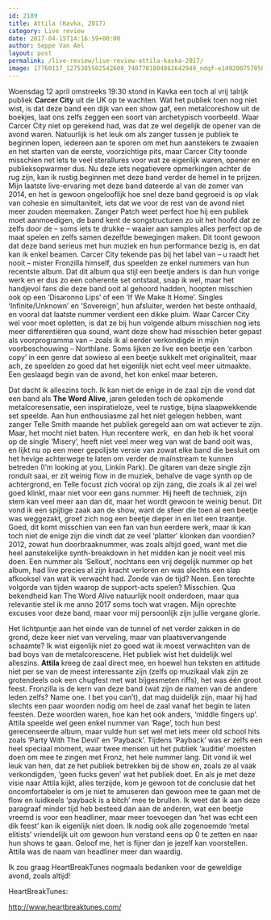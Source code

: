 ```yaml
---
id: 2189
title: Attila (Kavka, 2017)
category: Live review
date: 2017-04-15T14:16:59+00:00
author: Seppe Van Ael
layout: post
permalink: /live-review/live-review-attila-kavka-2017/
image: 17760117_1275385502542608_7407701804862642949_ndqf-e1492007570506.jpg
---
```

Woensdag 12 april omstreeks 19:30 stond in Kavka een toch al vrij talrijk publiek **Carcer City** uit de UK op te wachten. Wat het publiek toen nog niet wist, is dat deze band een dijk van een show gaf, een metalcoreshow uit de boekjes, laat ons zelfs zeggen een soort van archetypisch voorbeeld. Waar Carcer City niet op gerekend had, was dat ze wel degelijk de opener van de avond waren. Natuurlijk is het leuk om als zanger tussen je publiek te beginnen lopen, iedereen aan te sporen om met hun aanstekers te zwaaien en het starten van de eerste, voorzichtige pits, maar Carcer City toonde misschien net iets te veel sterallures voor wat ze eigenlijk waren, opener en publieksopwarmer dus. Nu deze iets negatievere opmerkingen achter de rug zijn, kan ik rustig beginnen met deze band verder de hemel in te prijzen. Mijn laatste live-ervaring met deze band dateerde al van de zomer van 2014, en het is gewoon ongelooflijk hoe snel deze band gegroeid is op vlak van cohesie en simultaniteit, iets dat we voor de rest van de avond niet meer zouden meemaken. Zanger Patch weet perfect hoe hij een publiek moet aanmoedigen, de band kent de songstructuren zo uit het hoofd dat ze zelfs door de – soms iets te drukke – waaier aan samples alles perfect op de maat spelen en zelfs samen dezelfde bewegingen maken. Dit toont gewoon dat deze band serieus met hun muziek en hun performance bezig is, en dat kan ik enkel beamen. Carcer City tekende pas bij het label van – u raadt het nooit – mister Fronzilla himself, dus speelden ze enkel nummers van hun recentste album. Dat dit album qua stijl een beetje anders is dan hun vorige werk en er dus zo een coherente set ontstaat, snap ik wel, maar het handjevol fans die deze band ooit al gehoord hadden, hoopten misschien ook op een ‘Disaronno Lips’ of een ‘If We Make It Home’. Singles ‘Infinite/Unknown’ en ‘Sovereign’, hun afsluiter, werden het beste onthaald, en vooral dat laatste nummer verdient een dikke pluim. Waar Carcer City wel voor moet opletten, is dat ze bij hun volgende album misschien nog iets meer differentiëren qua sound, want deze show had misschien beter gepast als voorprogramma van – zoals ik al eerder verkondigde in mijn voorbeschouwing – Northlane. Soms lijken ze live een beetje een ‘carbon copy’ in een genre dat sowieso al een beetje sukkelt met originaliteit, maar ach, ze speelden zo goed dat het eigenlijk niet echt veel meer uitmaakte. Een geslaagd begin van de avond, het kon enkel maar beteren.

Dat dacht ik alleszins toch. Ik kan niet de enige in de zaal zijn die vond dat een band als **The Word Alive**, jaren geleden toch dé opkomende metalcoresensatie, een inspiratieloze, veel te rustige, bijna slaapwekkende set speelde. Aan hun enthousiasme zal het niet gelegen hebben, want zanger Telle Smith maande het publiek geregeld aan om wat actiever te zijn. Maar, het mocht niet baten. Hun recentere werk,  en dan heb ik het vooral op de single ‘Misery’, heeft niet veel meer weg van wat de band ooit was, en lijkt nu op een meer gepolijste versie van zowat elke band die besluit om het hevige achterwege te laten om verder de mainstream te kunnen betreden (I’m looking at you, Linkin Park). De gitaren van deze single zijn ronduit saai, er zit weinig flow in de muziek, behalve de vage synth op de achtergrond, en Telle focust zich vooral op zijn zang, die zoals ik al zei wel goed klinkt, maar niet voor een gans nummer. Hij heeft de techniek, zijn stem kan veel meer aan dan dit, maar het wordt gewoon te weinig benut. Dit vond ik een spijtige zaak aan de show, want de sfeer die toen al een beetje was weggezakt, groef zich nog een beetje dieper in en liet een traantje. Goed, dit komt misschien van een fan van hun eerdere werk, maar ik kan toch niet de enige zijn die vindt dat ze veel ‘platter’ klonken dan voordien? 2012, zowat hun doorbraaknummer, was zoals altijd goed, want met die heel aanstekelijke synth-breakdown in het midden kan je nooit veel mis doen. Een nummer als ‘Sellout’, nochtans een vrij degelijk nummer op het album, had live precies al zijn kracht verloren en was slechts een slap afkooksel van wat ik verwacht had. Zonde van de tijd? Neen. Een terechte volgorde van tijden waarop de support-acts spelen? Misschien. Qua bekendheid kan The Word Alive natuurlijk nooit onderdoen, maar qua relevantie stel ik me anno 2017 soms toch wat vragen. Mijn oprechte excuses voor deze band, maar voor mij persoonlijk zijn jullie vergane glorie.

Het lichtpuntje aan het einde van de tunnel of net verder zakken in de grond, deze keer niet van verveling, maar van plaatsvervangende schaamte? Ik wist eigenlijk niet zo goed wat ik moest verwachten van de bad boys van de metalcorescene. Het publiek wist het duidelijk wel alleszins. **Attila** kreeg de zaal direct mee, en hoewel hun teksten en attitude niet per se van de meest interessante zijn (zelfs op muzikaal vlak zijn ze grotendeels ook een chugfest met wat bijgesmeten riffs), het was één groot feest. Fronzilla is de kern van deze band (wat zijn de namen van de andere leden zelfs? Name one. I bet you can’t), dat mag duidelijk zijn, maar hij had slechts een paar woorden nodig om heel de zaal vanaf het begin te laten feesten. Deze woorden waren, hoe kan het ook anders, ‘middle fingers up’. Attila speelde wel geen enkel nummer van ‘Rage’, toch hun best gerecenseerde album, maar vulde hun set wel met iets meer old school hits zoals ‘Party With The Devil’ en ‘Payback’. Tijdens ‘Payback’ was er zelfs een heel speciaal moment, waar twee mensen uit het publiek ‘auditie’ moesten doen om mee te zingen met Fronz, het hele nummer lang. Dit vond ik wel leuk van hen, dat ze het publiek betrekken bij de show en, zoals ze al vaak verkondigden, ‘geen fucks geven’ wat het publiek doet. En als je met deze visie naar Attila kijkt, alles terzijde, kom je gewoon tot de conclusie dat het oncomfortabeler is om je niet te amuseren dan gewoon mee te gaan met de flow en luidkeels ‘payback is a bitch’ mee te brullen. Ik weet dat ik aan deze paragraaf minder tijd heb besteed dan aan de anderen, wat een beetje vreemd is voor een headliner, maar meer toevoegen dan ‘het was echt een dik feest’ kan ik eigenlijk niet doen. Ik nodig ook alle zogenoemde ‘metal elitists’ vriendelijk uit om gewoon hun verstand eens op 0 te zetten en naar hun shows te gaan. Geloof me, het is fijner dan je jezelf kan voorstellen. Attila was de naam van headliner meer dan waardig.

Ik zou graag HeartBreakTunes nogmaals bedanken voor de geweldige avond, zoals altijd!

HeartBreakTunes:

http://www.heartbreaktunes.com/